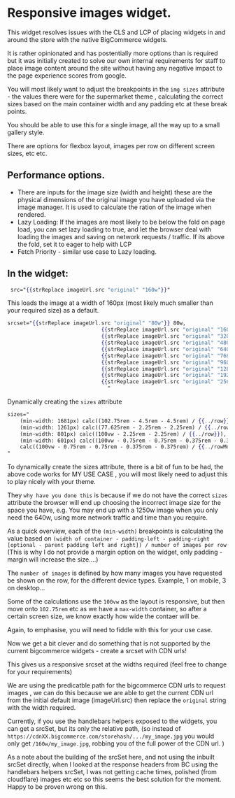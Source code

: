 # Responsive images widget.

This widget resolves issues with the CLS and LCP of placing widgets in and around the store with the native BigCommerce widgets.

It is rather opinionated and has postentially more options than is required but it was initially created to solve our own internal requirements for staff to place image content around the site without having any negative impact to the page experience scores from google.

You will most likely want to adjust the breakpoints in the `img sizes` attribute - the values there were for the supermarket theme , calculating the correct sizes based on the main container width and any padding etc at these break points.

You should be able to use this for a single image, all the way up to a small gallery style.

There are options for flexbox layout, images per row on different screen sizes, etc etc.


## Performance options.

- There are inputs for the image size (width and height) these are the physical dimensions of the original image you have uploaded via the image manager. It is used to calculate the ration of the image when rendered.
- Lazy Loading: If the images are most likely to be below the fold on page load, you can set lazy loading to true, and let the browser deal with loading the images and saving on network requests / traffic. If its above the fold, set it to eager to help with LCP
- Fetch Priority - similar use case to Lazy loading.


## In the widget:

```handlebars
 src="{{strReplace imageUrl.src "original" "160w"}}"
 ```
This loads the image at a width of 160px (most likely much smaller than your required size) as a default.

```handlebars
srcset="{{strReplace imageUrl.src "original" "80w"}} 80w,
                              {{strReplace imageUrl.src "original" "160w"}} 160w,
                              {{strReplace imageUrl.src "original" "320w"}} 320w,
                              {{strReplace imageUrl.src "original" "480w"}} 480w,
                              {{strReplace imageUrl.src "original" "640w"}} 640w,
                              {{strReplace imageUrl.src "original" "768w"}} 768w,
                              {{strReplace imageUrl.src "original" "960w"}} 960w,
                              {{strReplace imageUrl.src "original" "1280w"}} 1280w,
                              {{strReplace imageUrl.src "original" "1920w"}} 1920w,
                              {{strReplace imageUrl.src "original" "2560w"}} 2560w
                                "
```

Dynamically creating the `sizes` attribute
```handlebars
sizes="
    (min-width: 1681px) calc((102.75rem - 4.5rem - 4.5rem) / {{../row}}),
    (min-width: 1261px) calc((77.625rem - 2.25rem - 2.25rem) / {{../row}}),
    (min-width: 801px) calc((100vw - 2.25rem - 2.25rem) / {{../row}}),
    (min-width: 601px) calc((100vw - 0.75rem - 0.75rem - 0.375rem - 0.375rem) / {{../rowTablet}}),
    calc((100vw - 0.75rem - 0.75rem - 0.375rem - 0.375rem) / {{../rowMobile}})
"
```
To dynamically create the sizes attribute, there is a bit of fun to be had, the above code works for MY USE CASE , you will most likely need to adjust this to play nicely with your theme.

They `why have you done this` is because if we do not have the correct `sizes` attribute the browser will end up choosing the incorrect image size for the space you have, e.g. You may end up with a 1250w image when you only need the 640w, using more network traffic and time than you require.

As a quick overview, each of the `(min-width)` breakpoints is calculating the value based on `(width of container - padding-left - padding-right [optional - parent padding left and right]) / number of images per row` (This is why I do not provide a margin option on the widget, only padding - margin will increase the size....)

The `number of images` is defined by how many images you have requested be shown on the row, for the different device types. Example, 1 on mobile, 3 on desktop...

Some of the calculations use the `100vw` as the layout is responsive, but then move onto `102.75rem` etc as we have a `max-width` container, so after a certain screen size, we know exactly how wide the contaer will be.

Again, to emphasise, you will need to fiddle with this for your use case.

Now we get a bit clever and do something that is not supported by the current bigcommerce widgets - create a srcset with CDN urls!

This gives us a responsive srcset at the widths required (feel free to change for your requirements) 

We are using the predicatble path for the bigcommerce CDN urls to request images , we can do this because we are able to get the current CDN url from the initial default image (imageUrl.src) then replace the `original` string with the width required.

Currently, if you use the handlebars helpers exposed to the widgets, you can get a srcSet, but its only the relative path, (so instead of `https://cdnXX.bigcommerce.com/storehash/.../my_image.jpg` you would only get `/160w/my_image.jpg`, robbing you of the full power of the CDN url. )

As a note about the building of the srcSet here, and not using the inbuilt srcSet directly, when I looked at the response headers from BC using the handlebars helpers srcSet, I was not getting cache times, polished (from cloudflare) images etc etc so this seems the best solution for the moment. Happy to be proven wrong on this.
